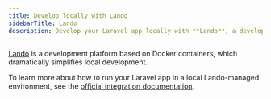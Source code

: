 ```yaml
---
title: Develop locally with Lando
sidebarTitle: Lando
description: Develop your Laravel app locally with **Lando**, a development tool based on Docker containers.
---
```


[Lando](https://lando.dev/) is a development platform based on Docker containers,
which dramatically simplifies local development.

To learn more about how to run your Laravel app in a local Lando-managed environment,
see the [official integration documentation](https://docs.lando.dev/platformsh/).
